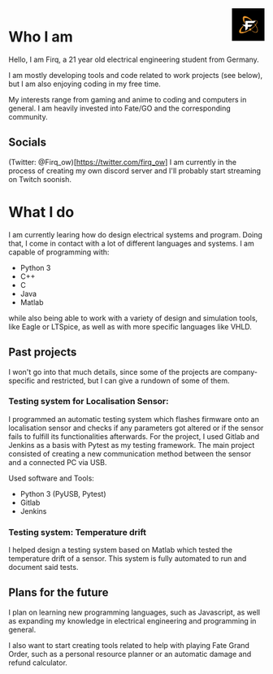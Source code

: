 <img src="https://github.com/Firq-ow/Firq/raw/main/files/dark_pfp.png" align="right" width="64" height="64">

# Who I am

Hello, I am Firq, a 21 year old electrical engineering student from Germany. 

I am mostly developing tools and code related to work projects (see below), but I am also enjoying coding in my free time.

My interests range from gaming and anime to coding and computers in general. I am heavily invested into Fate/GO and the corresponding community.

## Socials

(Twitter: @Firq_ow)[https://twitter.com/firq_ow]
I am currently in the process of creating my own discord server and I'll probably start streaming on Twitch soonish.

# What I do

I am currently learing how do design electrical systems and program. Doing that, I come in contact with a lot of different languages and systems.
I am capable of programming with:

- Python 3
- C++
- C
- Java
- Matlab

while also being able to work with a variety of design and simulation tools, like Eagle or LTSpice, as well as with more specific languages like VHLD.

## Past projects

I won't go into that much details, since some of the projects are company-specific and restricted, but I can give a rundown of some of them.

### Testing system for Localisation Sensor:

I programmed an automatic testing system which flashes firmware onto an localisation sensor and checks if any parameters got altered or if the sensor fails to fulfill its functionalities afterwards. For the project, I used Gitlab and Jenkins as a basis with Pytest as my testing framework. The main project consisted of creating a new communication method between the sensor and a connected PC via USB.

Used software and Tools:
- Python 3 (PyUSB, Pytest)
- Gitlab
- Jenkins

### Testing system: Temperature drift

I helped design a testing system based on Matlab which tested the temperature drift of a sensor. This system is fully automated to run and document said tests.

## Plans for the future

I plan on learning new programming languages, such as Javascript, as well as expanding my knowledge in electrical engineering and programming in general.

I also want to start creating tools related to help with playing Fate Grand Order, such as a personal resource planner or an automatic damage and refund calculator.


